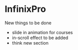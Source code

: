# InfinixPro

New things to be done
- slide in animation for courses
- in-scroll effect to be added
- think new section
